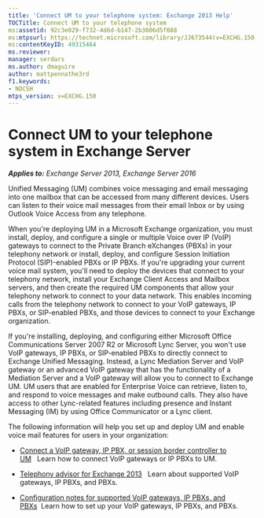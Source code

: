 ```yaml
---
title: 'Connect UM to your telephone system: Exchange 2013 Help'
TOCTitle: Connect UM to your telephone system
ms:assetid: 92c3e029-f732-4d6d-b147-2b3006d5f088
ms:mtpsurl: https://technet.microsoft.com/library/JJ673544(v=EXCHG.150)
ms:contentKeyID: 49315464
ms.reviewer: 
manager: serdars
ms.author: dmaguire
author: mattpennathe3rd
f1.keywords:
- NOCSH
mtps_version: v=EXCHG.150
---
```


# Connect UM to your telephone system in Exchange Server

_**Applies to:** Exchange Server 2013, Exchange Server 2016_

Unified Messaging (UM) combines voice messaging and email messaging into one mailbox that can be accessed from many different devices. Users can listen to their voice mail messages from their email Inbox or by using Outlook Voice Access from any telephone.

When you're deploying UM in a Microsoft Exchange organization, you must install, deploy, and configure a single or multiple Voice over IP (VoIP) gateways to connect to the Private Branch eXchanges (PBXs) in your telephony network or install, deploy, and configure Session Initiation Protocol (SIP)-enabled PBXs or IP PBXs. If you're upgrading your current voice mail system, you'll need to deploy the devices that connect to your telephony network, install your Exchange Client Access and Mailbox servers, and then create the required UM components that allow your telephony network to connect to your data network. This enables incoming calls from the telephony network to connect to your VoIP gateways, IP PBXs, or SIP-enabled PBXs, and those devices to connect to your Exchange organization.

If you're installing, deploying, and configuring either Microsoft Office Communications Server 2007 R2 or Microsoft Lync Server, you won't use VoIP gateways, IP PBXs, or SIP-enabled PBXs to directly connect to Exchange Unified Messaging. Instead, a Lync Mediation Server and VoIP gateway or an advanced VoIP gateway that has the functionality of a Mediation Server and a VoIP gateway will allow you to connect to Exchange UM. UM users that are enabled for Enterprise Voice can retrieve, listen to, and respond to voice messages and make outbound calls. They also have access to other Lync-related features including presence and Instant Messaging (IM) by using Office Communicator or a Lync client.

The following information will help you set up and deploy UM and enable voice mail features for users in your organization:

  - [Connect a VoIP gateway, IP PBX, or session border controller to UM](connect-a-voip-gateway-ip-pbx-or-session-border-controller-to-um-exchange-2013-help.md)   Learn how to connect VoIP gateways or IP PBXs to UM.

  - [Telephony advisor for Exchange 2013](https://docs.microsoft.com/exchange/voice-mail-unified-messaging/telephone-system-integration-with-um/telephony-advisor-for-exchange-2013)   Learn about supported VoIP gateways, IP PBXs, and PBXs.

  - [Configuration notes for supported VoIP gateways, IP PBXs, and PBXs](https://docs.microsoft.com/exchange/voice-mail-unified-messaging/telephone-system-integration-with-um/configuration-notes-for-voip-gateways)  Learn how to set up your VoIP gateways, IP PBXs, and PBXs.
